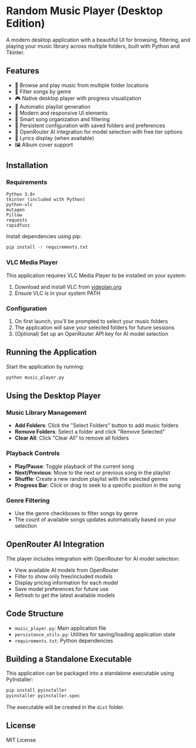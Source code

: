 # Random Music Player (Desktop Edition)

A modern desktop application with a beautiful UI for browsing, filtering, and playing your music library across multiple folders, built with Python and Tkinter.

## Features

- 🎵 Browse and play music from multiple folder locations
- 🎸 Filter songs by genre
- 🎮 Native desktop player with progress visualization
- 🔄 Automatic playlist generation
- 🎨 Modern and responsive UI elements
- 🔎 Smart song organization and filtering
- 💾 Persistent configuration with saved folders and preferences
- 🔗 OpenRouter AI integration for model selection with free tier options
- 📝 Lyrics display (when available)
- 🖼️ Album cover support

## Installation

### Requirements

```
Python 3.8+
tkinter (included with Python)
python-vlc
mutagen
Pillow
requests
rapidfuzz
```

Install dependencies using pip:

```bash
pip install -r requirements.txt
```

### VLC Media Player

This application requires VLC Media Player to be installed on your system:
1. Download and install VLC from [videolan.org](https://www.videolan.org/)
2. Ensure VLC is in your system PATH

### Configuration

1. On first launch, you'll be prompted to select your music folders
2. The application will save your selected folders for future sessions
3. (Optional) Set up an OpenRouter API key for AI model selection

## Running the Application

Start the application by running:

```bash
python music_player.py
```

## Using the Desktop Player

### Music Library Management

- **Add Folders**: Click the "Select Folders" button to add music folders
- **Remove Folders**: Select a folder and click "Remove Selected"
- **Clear All**: Click "Clear All" to remove all folders

### Playback Controls

- **Play/Pause**: Toggle playback of the current song
- **Next/Previous**: Move to the next or previous song in the playlist
- **Shuffle**: Create a new random playlist with the selected genres
- **Progress Bar**: Click or drag to seek to a specific position in the song

### Genre Filtering

- Use the genre checkboxes to filter songs by genre
- The count of available songs updates automatically based on your selection

## OpenRouter AI Integration

The player includes integration with OpenRouter for AI model selection:

- View available AI models from OpenRouter
- Filter to show only free/included models
- Display pricing information for each model
- Save model preferences for future use
- Refresh to get the latest available models

## Code Structure

- `music_player.py`: Main application file
- `persistence_utils.py`: Utilities for saving/loading application state
- `requirements.txt`: Python dependencies

## Building a Standalone Executable

This application can be packaged into a standalone executable using PyInstaller:

```bash
pip install pyinstaller
pyinstaller pyinstaller.spec
```

The executable will be created in the `dist` folder.

## License

MIT License
